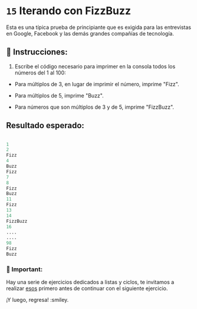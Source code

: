 # `15` Iterando con FizzBuzz

Esta es una típica prueba de principiante que es exigida para las entrevistas en Google, Facebook y las demás grandes compañías de tecnología.

## 📝 Instrucciones:

1. Escribe el código necesario para imprimer en la consola todos los números del 1 al 100:

+ Para múltiplos de 3, en lugar de imprimir el número, imprime "Fizz".

+ Para múltiplos de 5, imprime "Buzz".

+ Para números que son múltiplos de 3 y de 5, imprime "FizzBuzz".

## Resultado esperado:

```py

1
2
Fizz
4
Buzz
Fizz
7
8
Fizz
Buzz
11
Fizz
13
14
FizzBuzz
16
....
....
98
Fizz
Buzz


```


### :mag_right: Important: 

Hay una serie de ejercicios dedicados a listas y ciclos, te invitamos a realizar [esos](https://github.com/4GeeksAcademy/python-lists-loops-programming-exercises) primero antes de continuar con el siguiente ejercicio.
    
¡Y luego, regresa! :smiley.
